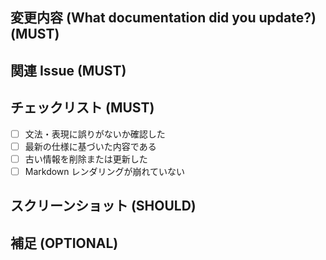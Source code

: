 ## 変更内容 (What documentation did you update?) (MUST)

<!--
どのドキュメントを、なぜ更新したのか

- README.md の更新
- API 使用例の追加
- 開発手順の修正 など
 -->

## 関連 Issue (MUST)

<!--
関連するIssueや課題があれば

Refs #456
 -->

## チェックリスト (MUST)

- [ ] 文法・表現に誤りがないか確認した
- [ ] 最新の仕様に基づいた内容である
- [ ] 古い情報を削除または更新した
- [ ] Markdown レンダリングが崩れていない

## スクリーンショット (SHOULD)

<!-- UI変更がある場合はスクリーンショットを添付 -->

## 補足 (OPTIONAL)

<!-- レビュアーに伝えておきたいこと，注意点など -->
